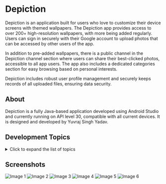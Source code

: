 # Depiction

Depiction is an application built for users who love to customize their device screens with themed wallpapers. The Depiction app provides access to over 200+ high-resolution wallpapers, with more being added regularly. Users can sign in securely with their Google account to upload photos that can be accessed by other users of the app.

In addition to pre-added wallpapers, there is a public channel in the Depiction channel section where users can share their best-clicked photos, accessible to all app users. The app also includes a dedicated categories section for easy browsing based on personal interests.

Depiction includes robust user profile management and securely keeps records of all uploaded files, ensuring data security.


## About

Depiction is a fully Java-based application developed using Android Studio and currently running on API level 30, compatible with all current devices. It is designed and developed by Yuvraj Singh Yadav.


## Development Topics

<details>
<summary>Click to expand the list of topics</summary>

1. OpenAi (Genrative Images)
2. Volley
3. RecyclerView
4. Firebase Authentication
5. Firebase Database
6. Firebase Realtime
7. Java Adapters 
8. Image Caching
9. Image Compression
10. Image Processing
12. Glide
13. Permissions
14. Networking
15. Error Handling
16. Material Design
17. Data Persistence


</details>


## Screenshots

<div style="overflow-y: scroll; max-height: 400px;">
    <img src="https://github.com/yyuvraj54/Depiction/assets/30363687/9e4d78a1-c511-4ece-8c83-ea8dff046e3d" style="max-width: 100%;" alt="Image 1">
    <img src="https://github.com/yyuvraj54/Depiction/assets/30363687/0e1542ed-5e14-4671-a6ff-2524b3207954" style="max-width: 100%;" alt="Image 2">
    <img src="https://github.com/yyuvraj54/Depiction/assets/30363687/a00797b3-e400-483f-8dd1-2a56a6f2c7c7" style="max-width: 100%;" alt="Image 3">
    <img src="https://github.com/yyuvraj54/Depiction/assets/30363687/06851177-cb6a-4105-9fc3-1f719c9909ab" style="max-width: 100%;" alt="Image 4">
    <img src="https://github.com/yyuvraj54/Depiction/assets/30363687/4406c276-0b5e-4aa8-a821-b5c61f32bf44" style="max-width: 100%;" alt="Image 5">
    <img src="https://github.com/yyuvraj54/Depiction/assets/30363687/2636aa2e-5afc-4783-9920-360938a83d9a" style="max-width: 100%;" alt="Image 6">
</div>

